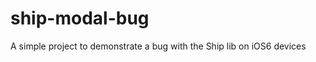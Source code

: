 ship-modal-bug
==============

A simple project to demonstrate a bug with the Ship lib on iOS6 devices